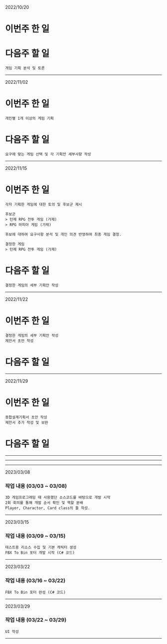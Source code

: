 2022/10/20

# 이번주 한 일

# 다음주 할 일
    게임 기획 분석 및 토론
----------------------------------------------------

2022/11/02

# 이번주 한 일
    개인별 1개 이상의 게임 기획
# 다음주 할 일
    요구에 맞는 게임 선택 및 각 기획안 세부사항 작성
----------------------------------------------------

2022/11/15

# 이번주 한 일
    각자 기획한 게임에 대한 토의 및 후보군 제시
    
    후보군
    > 턴제 RPG 전투 게임 (가제)
    > RPG 마피아 게임 (가제)

    후보에 대하여 요구사항 분석 및 개인 의견 반영하여 최종 게임 결정.
    
    결정한 게임
    > 턴제 RPG 전투 게임 (가제)
# 다음주 할 일
    결정한 게임의 세부 기획안 작성
----------------------------------------------------


2022/11/22

# 이번주 한 일
    결정한 게임의 세부 기획안 작성
    제안서 초안 작성
# 다음주 할 일
    
----------------------------------------------------


2022/11/29

# 이번주 한 일
    종합설계기획서 초안 작성
    제안서 추가 작성 및 보완
# 다음주 할 일
    
----------------------------------------------------
----------------------------------------------------
----------------------------------------------------


2023/03/08

### 작업 내용 (03/03 ~ 03/08)
    3D 게임프로그래밍 때 사용했던 소스코드를 바탕으로 개발 시작
    2회 회의를 통해 개발 순서 확인 및 역할 분배
    Player, Charactor, Card class의 틀 작성.
    
----------------------------------------------------


2023/03/15

### 작업 내용 (03/09 ~ 03/15)
    테스트용 리소스 수집 및 기본 캐릭터 생성
    FBX To Bin 포터 개발 시작 (C# 코드)

----------------------------------------------------


2023/03/22

### 작업 내용 (03/16 ~ 03/22)
    FBX To Bin 포터 완성 (C# 코드)
    
----------------------------------------------------


2023/03/29

### 작업 내용 (03/22 ~ 03/29)
    UI 작성
    
----------------------------------------------------